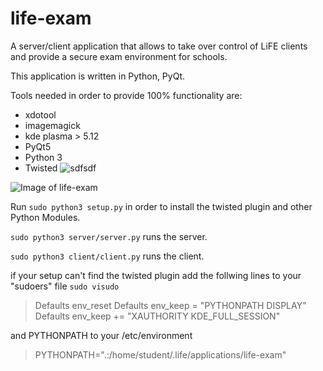 # life-exam
A server/client application that allows to take over control of LiFE clients and provide a secure exam environment for schools.

This application is written in Python, PyQt.

Tools needed in order to provide 100% functionality are:
- xdotool
- imagemagick
- kde plasma > 5.12
- PyQt5
- Python 3
- Twisted ![sdfsdf](https://pypi.org/project/Twisted/)


![Image of life-exam](http://life-edu.eu/images/exam2.gif)

Run
`sudo python3 setup.py`
in order to install the twisted plugin and other Python Modules.


`sudo python3 server/server.py`
runs the server.

`sudo python3 client/client.py`
runs the client.


if your setup can't find the twisted plugin add the follwing lines to your "sudoers" file
`sudo visudo`

>  Defaults    env_reset
>  Defaults    env_keep =  "PYTHONPATH DISPLAY"
>  Defaults    env_keep += "XAUTHORITY KDE_FULL_SESSION"

and PYTHONPATH to your /etc/environment

>   PYTHONPATH=".:/home/student/.life/applications/life-exam"
